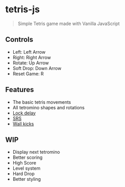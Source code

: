 # tetris-js

> Simple Tetris game made with Vanilla JavaScript

## Controls
- Left: Left Arrow
- Right: Right Arrow
- Rotate: Up Arrow
- Soft Drop: Down Arrow
- Reset Game: R

## Features
- The basic tetris movements
- All tetromino shapes and rotations
- [Lock delay](https://strategywiki.org/wiki/Tetris/Features#Lock_delay)
- [SRS](https://strategywiki.org/wiki/Tetris/Rotation_systems#Super_rotation_system)
- [Wall kicks](https://strategywiki.org/wiki/Tetris/Rotation_systems#Wall_kicks)

## WIP
- Display next tetromino
- Better scoring
- High Score
- Level system
- Hard Drop
- Better styling